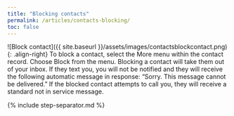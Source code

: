 ```yaml
---
title: "Blocking contacts"
permalink: /articles/contacts-blocking/
toc: false
---
```


![Block contact]({{ site.baseurl }}/assets/images/contactsblockcontact.png){: .align-right} To block a contact, select the More menu within the contact record. Choose Block from the menu. Blocking a contact will take them out of your inbox. If they text you, you will not be notified and they will receive the following automatic message in response: “Sorry. This message cannot be delivered.” If the blocked contact attempts to call you, they will receive a standard not in service message.

{% include step-separator.md %}

